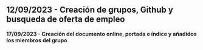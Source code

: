 12/09/2023 - Creación de grupos, Github y busqueda de oferta de empleo
-----------------------------------------------------------------------
**17/09/2023 - Creación del documento online, portada e índice y añadidos los miembros del grupo**
